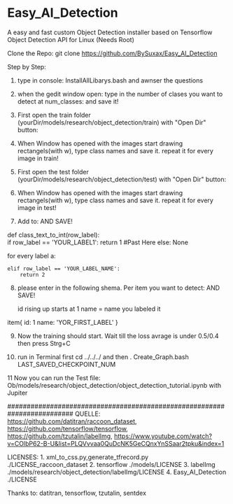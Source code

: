 # Easy_AI_Detection 
A easy and fast custom Object Detection installer based on Tensorflow Object Detection API for Linux  (Needs Root)

Clone the Repo:
git clone https://github.com/BySuxax/Easy_AI_Detection


Step by Step:

1. type in console: InstallAllLibarys.bash and awnser the questions


2. when the gedit window open: type in the number of clases you want to detect at num_classes: and save it!


3. First open the train folder (yourDir/models/research/object_detection/train) with "Open Dir" button: 


4. When Window has opened with the images start drawing rectangels(with w), type class names and save it. repeat it for every image in train! 


5. First open the test folder (yourDir/models/research/object_detection/test) with "Open Dir" button: 


6. When Window has opened with the images start drawing rectangels(with w), type class names and save it. repeat it for every image in test! 


7. Add to:         AND SAVE!

def class_text_to_int(row_label):  
    if row_label == 'YOUR_LABEL1':
        return 1 
        #Past Here
    else:
        None    

for every label a:

    elif row_label == 'YOUR_LABEL_NAME':
        return 2  


8.  please enter in the following shema. Per item you want to detect: AND SAVE!

    id rising up starts at 1
    name = name you labeled it

item{
  id: 1
  name: 'YOR_FIRST_LABEL'
}



9. Now the training should start. Wait till the loss avrage is under 0.5/0.4 then press Strg+C


10. run in Terminal first cd ../../../ and then . Create_Graph.bash LAST_SAVED_CHECKPOINT_NUM


11 Now you can run the Test file: Ob/models/research/object_detection/object_detection_tutorial.ipynb with Jupiter
     


#########################################################################
QUELLE: https://github.com/datitran/raccoon_dataset, https://github.com/tensorflow/tensorflow, https://github.com/tzutalin/labelImg, 
        https://www.youtube.com/watch?v=COlbP62-B-U&list=PLQVvvaa0QuDcNK5GeCQnxYnSSaar2tpku&index=1 

LICENSES: 1. xml_to_css.py,generate_tfrecord.py ./LICENSE_raccoon_dataset 2. tensorflow ./models/LICENSE 3. labelImg ./models/research/object_detection/labelImg/LICENSE
          4. Easy_AI_Detection ./LICENSE

Thanks to: datitran, tensorflow, tzutalin, sentdex
